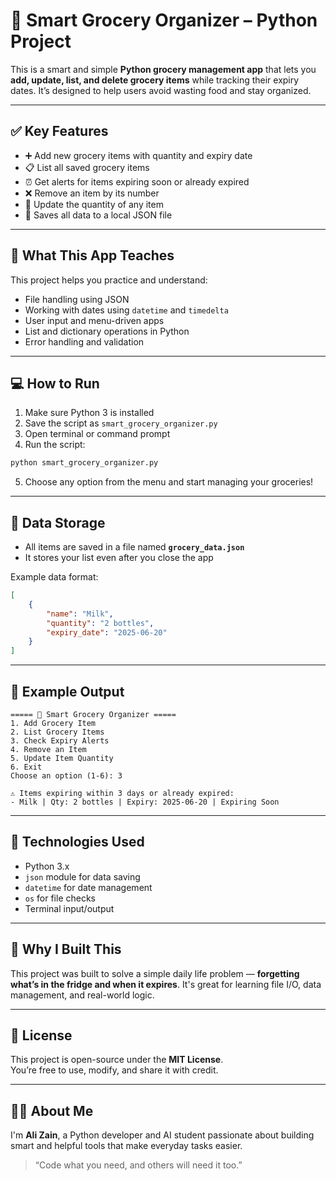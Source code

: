 # 🛒 Smart Grocery Organizer – Python Project

This is a smart and simple **Python grocery management app** that lets you **add, update, list, and delete grocery items** while tracking their expiry dates. It’s designed to help users avoid wasting food and stay organized.

---

## ✅ Key Features

- ➕ Add new grocery items with quantity and expiry date
- 📋 List all saved grocery items
- ⏰ Get alerts for items expiring soon or already expired
- ❌ Remove an item by its number
- 🔁 Update the quantity of any item
- 💾 Saves all data to a local JSON file

---

## 🧠 What This App Teaches

This project helps you practice and understand:
- File handling using JSON
- Working with dates using `datetime` and `timedelta`
- User input and menu-driven apps
- List and dictionary operations in Python
- Error handling and validation

---

## 💻 How to Run

1. Make sure Python 3 is installed
2. Save the script as `smart_grocery_organizer.py`
3. Open terminal or command prompt
4. Run the script:

```bash
python smart_grocery_organizer.py
```

5. Choose any option from the menu and start managing your groceries!

---

## 📂 Data Storage

- All items are saved in a file named **`grocery_data.json`**
- It stores your list even after you close the app

Example data format:

```json
[
    {
        "name": "Milk",
        "quantity": "2 bottles",
        "expiry_date": "2025-06-20"
    }
]
```

---

## 🧪 Example Output

```text
===== 🛒 Smart Grocery Organizer =====
1. Add Grocery Item
2. List Grocery Items
3. Check Expiry Alerts
4. Remove an Item
5. Update Item Quantity
6. Exit
Choose an option (1-6): 3

⚠️ Items expiring within 3 days or already expired:
- Milk | Qty: 2 bottles | Expiry: 2025-06-20 | Expiring Soon
```

---

## 🧰 Technologies Used

- Python 3.x
- `json` module for data saving
- `datetime` for date management
- `os` for file checks
- Terminal input/output

---

## 📌 Why I Built This

This project was built to solve a simple daily life problem — **forgetting what’s in the fridge and when it expires**. It's great for learning file I/O, data management, and real-world logic.

---

## 📄 License

This project is open-source under the **MIT License**.  
You’re free to use, modify, and share it with credit.

---

## 🙋‍♂️ About Me

I'm **Ali Zain**, a Python developer and AI student passionate about building smart and helpful tools that make everyday tasks easier.

> “Code what you need, and others will need it too.”

